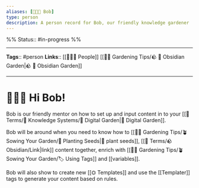 ```yaml
---
aliases: [👨🏻‍🌾 Bob]
type: person
description: A person record for Bob, our friendly knowledge gardener
---
```

%%
Status:: #in-progress 
%%

---
**Tags**:: #person 
**Links**:: [[👨‍👧‍👦 People]] [[👩‍🌾 Gardening Tips/🪨  🌳  Obsidian Garden|🪨 🌳 Obsidian Garden]]

---

# 👨🏻‍🌾 Hi Bob!

Bob is our friendly mentor on how to set up and input content in to your [[📇 Terms/🧠 Knowledge Systems/🌳 Digital Garden|🌳 Digital Garden]].

Bob will be around when you need to know how to [[👩‍🌾 Gardening Tips/🪴 Sowing Your Garden/🌱 Planting Seeds|🌱 plant seeds]], [[📇 Terms/🪨 Obsidian/Link|link]] content together, enrich with [[👩‍🌾 Gardening Tips/🪴 Sowing Your Garden/🏷 Using Tags]] and [[variables]].

Bob will also show to create new [[⏣ Templates]] and use the [[Templater]] tags to generate your content based on rules.

